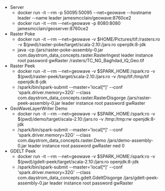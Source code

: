    * Server
      - docker run -it --rm -p 50095:50095 --net=geowave --hostname leader --name leader jamesmcclain/geowave:8760ce2
      - docker run -it --rm --net=geowave -p 8080:8080 jamesmcclain/geoserver:8760ce2
   * Raster Poke
      - docker run -it --rm --net=geowave -v $HOME/Pictures/tif:/rasters:ro -v $(pwd)/raster-poke/target/scala-2.10:/jars:ro openjdk:8-jdk
      - java -cp /jars/raster-poke-assembly-0.jar com.daystrom_data_concepts.raster.RasterIngest leader instance root password gwRaster /rasters/TC_NG_Baghdad_IQ_Geo.tif
   * Raster Peek
      - docker run -it --rm --net=geowave -v $SPARK_HOME:/spark:ro -v $(pwd)/raster-peek/target/scala-2.10:/jars:ro -v /tmp/tif:/tmp/tif openjdk:8-jdk
      - /spark/bin/spark-submit --master='local[*]' --conf 'spark.driver.memory=32G' --class com.daystrom_data_concepts.raster.RasterDisgorge /jars/raster-peek-assembly-0.jar leader instance root password gwRaster
   * GeoWaveLayerWriter Demo
      - docker run -it --rm --net=geowave -v $SPARK_HOME:/spark:ro -v $(pwd)/demo/target/scala-2.10:/jars:ro -v /tmp:/tmp:rw openjdk:8-jdk
      - /spark/bin/spark-submit --master='local[*]' --conf 'spark.driver.memory=32G' --class com.daystrom_data_concepts.raster.Demo /jars/demo-assembly-0.jar leader instance root password gwRaster ned 0
   * GDELT Peek
      - docker run -it --rm --net=geowave -v $SPARK_HOME:/spark:ro -v $(pwd)/gdelt-peek/target/scala-2.10:/jars:ro openjdk:8-jdk
      - /spark/bin/spark-submit --master='local[*]' --conf 'spark.driver.memory=32G' --class com.daystrom_data_concepts.gdelt.GdeltDisgorge /jars/gdelt-peek-assembly-0.jar leader instance root password gwRaster
